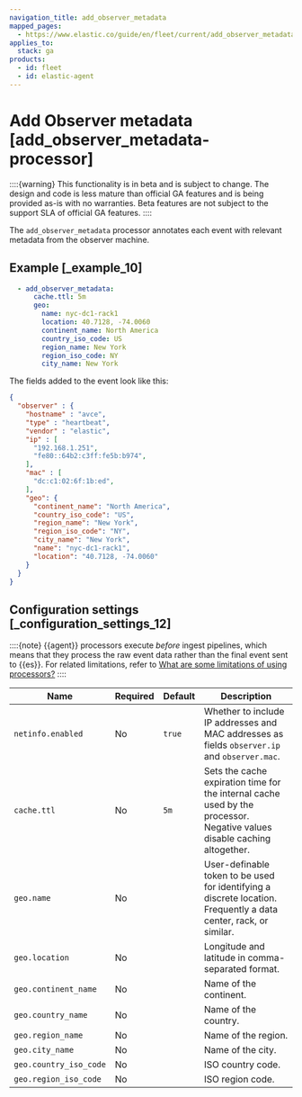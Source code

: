 ```yaml
---
navigation_title: add_observer_metadata
mapped_pages:
  - https://www.elastic.co/guide/en/fleet/current/add_observer_metadata-processor.html
applies_to:
  stack: ga
products:
  - id: fleet
  - id: elastic-agent
---
```


# Add Observer metadata [add_observer_metadata-processor]


::::{warning}
This functionality is in beta and is subject to change. The design and code is less mature than official GA features and is being provided as-is with no warranties. Beta features are not subject to the support SLA of official GA features.
::::


The `add_observer_metadata` processor annotates each event with relevant metadata from the observer machine.


## Example [_example_10]

```yaml
  - add_observer_metadata:
      cache.ttl: 5m
      geo:
        name: nyc-dc1-rack1
        location: 40.7128, -74.0060
        continent_name: North America
        country_iso_code: US
        region_name: New York
        region_iso_code: NY
        city_name: New York
```

The fields added to the event look like this:

```json
{
  "observer" : {
    "hostname" : "avce",
    "type" : "heartbeat",
    "vendor" : "elastic",
    "ip" : [
      "192.168.1.251",
      "fe80::64b2:c3ff:fe5b:b974",
    ],
    "mac" : [
      "dc:c1:02:6f:1b:ed",
    ],
    "geo": {
      "continent_name": "North America",
      "country_iso_code": "US",
      "region_name": "New York",
      "region_iso_code": "NY",
      "city_name": "New York",
      "name": "nyc-dc1-rack1",
      "location": "40.7128, -74.0060"
    }
  }
}
```


## Configuration settings [_configuration_settings_12]

::::{note}
{{agent}} processors execute *before* ingest pipelines, which means that they process the raw event data rather than the final event sent to {{es}}. For related limitations, refer to [What are some limitations of using processors?](/reference/fleet/agent-processors.md#limitations)
::::


| Name | Required | Default | Description |
| --- | --- | --- | --- |
| `netinfo.enabled` | No | `true` | Whether to include IP addresses and MAC addresses as fields `observer.ip` and `observer.mac`. |
| `cache.ttl` | No | `5m` | Sets the cache expiration time for the internal cache used by the processor. Negative values disable caching altogether. |
| `geo.name` | No |  | User-definable token to be used for identifying a discrete location. Frequently a data center, rack, or similar. |
| `geo.location` | No |  | Longitude and latitude in comma-separated format. |
| `geo.continent_name` | No |  | Name of the continent. |
| `geo.country_name` | No |  | Name of the country. |
| `geo.region_name` | No |  | Name of the region. |
| `geo.city_name` | No |  | Name of the city. |
| `geo.country_iso_code` | No |  | ISO country code. |
| `geo.region_iso_code` | No |  | ISO region code. |

